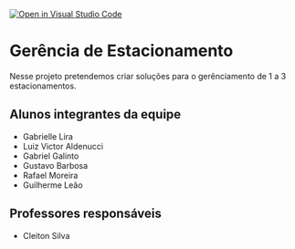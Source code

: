 [![Open in Visual Studio Code](https://classroom.github.com/assets/open-in-vscode-718a45dd9cf7e7f842a935f5ebbe5719a5e09af4491e668f4dbf3b35d5cca122.svg)](https://classroom.github.com/online_ide?assignment_repo_id=12207981&assignment_repo_type=AssignmentRepo)
# Gerência de Estacionamento
Nesse projeto pretendemos criar soluções para o gerênciamento de 1 a 3 estacionamentos.

## Alunos integrantes da equipe

* Gabrielle Lira
* Luiz Victor Aldenucci
* Gabriel Galinto
* Gustavo Barbosa
* Rafael Moreira
* Guilherme Leão

## Professores responsáveis

* Cleiton Silva


